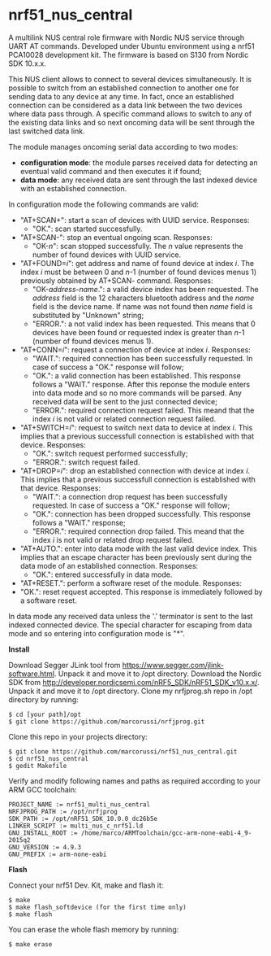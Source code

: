 # nrf51_nus_central
A multilink NUS central role firmware with Nordic NUS service through UART AT commands. Developed under Ubuntu environment using a nrf51 PCA10028 development kit. The firmware is based on S130 from Nordic SDK 10.x.x.

This NUS client allows to connect to several devices simultaneously. It is possible to switch from an established connection to another one for sending data to any device at any time. In fact, once an established connection can be considered as a data link between the two devices where data pass through. A specific command allows to switch to any of the existing data links and so next oncoming data will be sent through the last switched data link.

The module manages oncoming serial data according to two modes:
- **configuration mode**: the module parses received data for detecting an eventual valid command and then executes it if found;
- **data mode**: any received data are sent through the last indexed device with an established connection.

In configuration mode the following commands are valid:
- "AT+SCAN+": start a scan of devices with UUID service. Responses:
  - "OK.": scan started successfully.
- "AT+SCAN-": stop an eventual ongoing scan. Responses:
  - "OK-*n*": scan stopped successfully. The *n* value represents the number of found devices with UUID service.
- "AT+FOUND=*i*": get address and name of found device at index *i*. The index *i* must be between 0 and *n*-1 (number of found devices menus 1) previously obtained by AT+SCAN- command. Responses:
  - "OK-*address*-*name*.": a valid device index has been requested. The *address* field is the 12 characters bluetooth address and the *name* field is the device name. If name was not found then *name* field is substituted by "Unknown" string;
  - "ERROR.": a not valid index has been requested. This means that 0 devices have been found or requested index is greater than *n*-1 (number of found devices menus 1).
- "AT+CONN=*i*": request a connection of device at index *i*. Responses:
  - "WAIT.": required connection has been successfully requested. In case of success a "OK." response will follow;
  - "OK.": a valid connection has been established. This response follows a "WAIT." response. After this reponse the module enters into data mode and so no more commands will be parsed. Any received data will be sent to the just connected device;
  - "ERROR.": required connection request failed. This meand that the index *i* is not valid or related connection request failed.
- "AT+SWITCH=*i*": request to switch next data to device at index *i*. This implies that a previous successfull connection is established with that device. Responses:
  - "OK.": switch request performed successfully;
  - "ERROR.": switch request failed.
- "AT+DROP=*i*": drop an established connection with device at index *i*. This implies that a previous successfull connection is established with that device. Responses:
  - "WAIT.": a connection drop request has been successfully requested. In case of success a "OK." response will follow;
  - "OK.": connection has been dropped successfully. This response follows a "WAIT." response;
  - "ERROR.": required connection drop failed. This meand that the index *i* is not valid or related drop request failed.
- "AT+AUTO.": enter into data mode with the last valid device index. This implies that an escape character has been previously sent during the data mode of an established connection. Responses:
  - "OK.": entered successfully in data mode.
- "AT+RESET.": perform a software reset of the module. Responses:
- "OK.": reset request accepted. This response is immediately followed by a software reset.

In data mode any received data unless the '.' terminator is sent to the last indexed connected device. The special character for escaping from data mode and so entering into configuration mode is "*".



**Install**

Download Segger JLink tool from https://www.segger.com/jlink-software.html. Unpack it and move it to /opt directory.
Download the Nordic SDK from http://developer.nordicsemi.com/nRF5_SDK/nRF51_SDK_v10.x.x/. Unpack it and move it to /opt directory.
Clone my nrfjprog.sh repo in /opt directory by running:

    $ cd [your path]/opt
    $ git clone https://github.com/marcorussi/nrfjprog.git

Clone this repo in your projects directory:

    $ git clone https://github.com/marcorussi/nrf51_nus_central.git
    $ cd nrf51_nus_central
    $ gedit Makefile

Verify and modify following names and paths as required according to your ARM GCC toolchain:

```
PROJECT_NAME := nrf51_multi_nus_central
NRFJPROG_PATH := /opt/nrfjprog
SDK_PATH := /opt/nRF51_SDK_10.0.0_dc26b5e
LINKER_SCRIPT := multi_nus_c_nrf51.ld
GNU_INSTALL_ROOT := /home/marco/ARMToolchain/gcc-arm-none-eabi-4_9-2015q2
GNU_VERSION := 4.9.3
GNU_PREFIX := arm-none-eabi
```



**Flash**

Connect your nrf51 Dev. Kit, make and flash it:
 
    $ make
    $ make flash_softdevice (for the first time only)
    $ make flash

You can erase the whole flash memory by running:

    $ make erase



